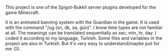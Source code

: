 This project is one of the Spigot-Bukkit server plugins developed for the game Minecraft.

It is an animated banning system with the Guardian in the game. 
It is used with the command "/ug <player> <time>(sn, dk, sa, gün)". 
I know time types are not familiar at all. The meanings can be translated sequentially as sec, min, hr, day. 
I coded it according to my language, Turkish. Some files and variables in the project are also in Turkish. 
But it's very easy to understand(maybe just for me :D).
